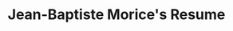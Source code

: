 ---
title     : "Jean-Baptiste Morice's Resume"
layout    : resume
permalink : /

# Top banner configuration
banner:
  background_default_color  : "#000"
  background_image_url      : "/assets/images/sponza.png"
  background_image_filter   : "0.3"
  id_picture_url            : /assets/images/id_picture.jpg
  hook_text                 : "Hi, I'm **Jean-Baptiste Morice** !"
  welcome_text              : |
    Welcome to my personal website.
  button_label              : "Learn more about me"
  button_url                : "#experiences"

# Summary block configuration
summary :
#  title_text: "Intro"
  text : |
    I am an engineering student at ESIR (École Supérieure d’Ingénieurs de Rennes). In 2018 I will hold an engineering degree in computer science specialized in computer graphics and digital image processing. I relish challenges and I am equally comfortable working in a team or on my own.

    [Download my resume](/assets/files/jean-baptiste_morice_resume.pdf){: .btn .btn--primary .btn--large}

# Work experiences
experiences :
-   company_name        : B<>COM
    company_location    : Cesson-Sévigné, France
    company_website_url : https://b-com.com/en
    company_logo_url    : /assets/images/company_logo_bcom.png
    position            : Virtual Reality R&D Engineer Intern
    start_date          : March
    end_date            : September 2018
    short_summary       : |
        Studied the interactions in virtual reality between synthetic 3D content (produced by a graphic designer) and 3D content captured from reality (photogrammetry, 360° photos & videos, etc.). Development of demonstrators highlighting the technological barriers.
    detailed_summary    :
    timeline_icon_url   : /assets/images/virtual-reality.png

-   company_name        : SOGITEC
    company_location    : Bruz, France
    company_website_url : http://www.sogitec.com
    company_logo_url    : /assets/images/company_logo_sogitec.png
    position            : 3D Engine R&D Engineer Intern
    start_date          : June
    end_date            : September 2017
    short_summary       : |
        Evaluation of Vulkan as a replacement for OpenGL inside a 3D engine. Converted a subset of the engine and assessed the performance gain.
    detailed_summary    :
    timeline_icon_url   : /assets/images/timeline_icon_fighter_jet.png

-   company_name        : FIT-SA
    company_location    : Rennes, France
    company_website_url : http://www.fitsa-group.com
    company_logo_url    : "/assets/images/company_logo_fit.png"
    position            : IT Project Manager Intern
    start_date          : June
    end_date            : August 2016
    short_summary       : |
        Initiated and planned a company wide improvement project for the company’s information system. Performed needs assessments and expressed functional specifications for the improvement of the actual enterprise resource planning software and for a future customer relationship management software.
    detailed_summary    :
    timeline_icon_url   : /assets/images/timeline_icon_milk_bottle.png

-   company_name        : MPO France
    company_location    : Vilaines-La-Juhel, France
    company_website_url : https://www.mpo-international.com
    company_logo_url    : /assets/images/company_logo_mpo.png
    position            : Software Developer Intern
    start_date          : April
    end_date            : August 2015
    short_summary       : |
        Functional analysis, design and development of a software interface between a desktop publishing workflow engine and a manufacturing execution system.
    detailed_summary    :
    timeline_icon_url   : /assets/images/timeline_icon_vinyl_record.png

# Degrees
degrees :
-   degree             : Engineering Degree
    school_name        : École Supérieure d'Ingénieurs de Rennes (ESIR)
    school_website_url : https://esir.univ-rennes1.fr
    school_logo_url    : /assets/images/school_logo_esir.png
    school_location    : Rennes, France
    start_date         : 2015
    end_date           : 2018
    summary            : |
        French engineering degree in computer science with a strong specialization in computer graphics and digital image processing.
        

        **Courses :** digital image processing, computer graphics (real-time rendering, raycasting, global illumination...), machine learning, computer vision, video
        compression

-   degree             : Two year technical degree
    school_name        : Institut Universitaire de Technologie de Laval
    school_website_url : http://www.iut-laval.univ-lemans.fr
    school_logo_url    : /assets/images/school_logo_iut_laval.png
    school_location    : Laval, France
    start_date         : 2013
    end_date           : 2015
    summary            : |
        A two-year technical degree in computer science.
        
        
        **Courses :** information system analysis and development, programming, software
        engineering, database management, operating systems, network management

#Skills
skill_categories :
-   name             : Programming
    background_color : "#ff1744"
    text_color       :
    skills           :
    -   name  : C
        icon  : devicon-c-plain
    -   name  : C++
        icon  : devicon-cplusplus-plain
    -   name  : C#
        icon  : devicon-csharp-plain
    -   name  : Java
        icon  : devicon-java-plain
    -   name  : Python
        icon  : devicon-python-plain
        image :

-   name             : Graphics Programming
    background_color : 
    text_color       :
    skills           :
    -   name  : Unity
        icon  : devicons devicons-unity_small
    -   name  : OpenGL & GLSL
        image : /assets/images/opengl_logo.png
    -   name  : Vulkan
        image : /assets/images/vulkan_logo.png

-   name             : Personal
    background_color : 
    text_color       :
    skills           :
    -   name  : Teamwork
    -   name  : Communication
    -   name  : Project Management
    -   name  : Agile Software Development

-   name             : Languages
    background_color : 
    text_color       :
    skills           :
    -   name  : ":fr: French"
    -   name  : ":gb: English"

contact :
  catchphrase        : "Do not hesitate to contact me !"
  mail_catchphrase   : "Send me an email at : "
  social_enabled     : true
  #social_catchphrase :

attributions :
-   "Banner image from [Crytek Sponza scene rendered in Babylon.js](https://www.babylonjs.com/demos/sponza/)"
-   "VR HMD timeline icon made by [Freepik](http://www.freepik.com) from [Flaticon](www.flaticon.com) is licensed by [Creative Commons BY 3.0](http://creativecommons.org/licenses/by/3.0/)"
-   "Plane timeline icon made by [Dave Gandy](https://www.flaticon.com/authors/dave-gandy) from [Flaticon](www.flaticon.com) is licensed by [Creative Commons BY 3.0](http://creativecommons.org/licenses/by/3.0/)"
-   "Milk bottle timeline icon made by [Freepik](http://www.freepik.com) from [Flaticon](www.flaticon.com) is licensed by [Creative Commons BY 3.0](http://creativecommons.org/licenses/by/3.0/)"
-   "Vynil record timeline icon made by [Freepik](http://www.freepik.com) from [Flaticon](www.flaticon.com) is licensed by [Creative Commons BY 3.0](http://creativecommons.org/licenses/by/3.0/)"

# TODO: Maybe add these ?
# # Associations
# -   organization:
#     position:
#     startDate:
#     endDate:
#     summary:
#
# # Projects
# -   project:
#     role:
#     startDate:
#     endDate:
#     description: 
---